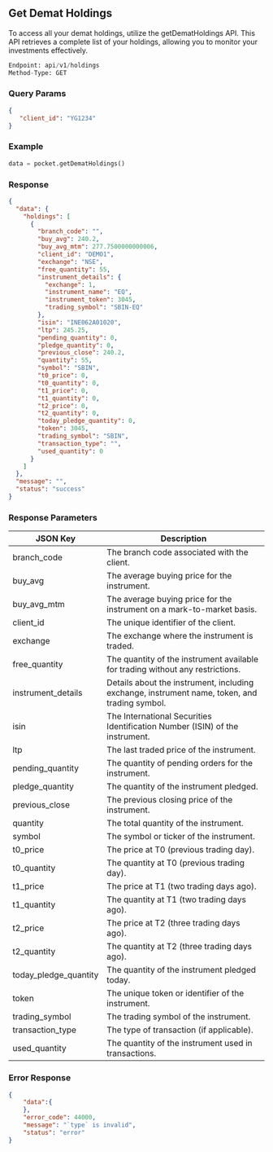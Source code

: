 ## Get Demat Holdings
To access all your demat holdings, utilize the getDematHoldings API. This API retrieves a complete list of your holdings, allowing you to monitor your investments effectively.

```python
Endpoint: api/v1/holdings
Method-Type: GET
```

### Query Params
```json
{
   "client_id": "YG1234"
}
```

### Example
```python
data = pocket.getDematHoldings()
```

### Response
```json
{
  "data": {
    "holdings": [
      {
        "branch_code": "",
        "buy_avg": 240.2,
        "buy_avg_mtm": 277.7500000000006,
        "client_id": "DEMO1",
        "exchange": "NSE",
        "free_quantity": 55,
        "instrument_details": {
          "exchange": 1,
          "instrument_name": "EQ",
          "instrument_token": 3045,
          "trading_symbol": "SBIN-EQ"
        },
        "isin": "INE062A01020",
        "ltp": 245.25,
        "pending_quantity": 0,
        "pledge_quantity": 0,
        "previous_close": 240.2,
        "quantity": 55,
        "symbol": "SBIN",
        "t0_price": 0,
        "t0_quantity": 0,
        "t1_price": 0,
        "t1_quantity": 0,
        "t2_price": 0,
        "t2_quantity": 0,
        "today_pledge_quantity": 0,
        "token": 3045,
        "trading_symbol": "SBIN",
        "transaction_type": "",
        "used_quantity": 0
      }
    ]
  },
  "message": "",
  "status": "success"
}
```

### Response Parameters

| JSON Key               | Description                                                                        |
|------------------------|------------------------------------------------------------------------------------|
| branch_code            | The branch code associated with the client.                                       |
| buy_avg                | The average buying price for the instrument.                                       |
| buy_avg_mtm            | The average buying price for the instrument on a mark-to-market basis.             |
| client_id              | The unique identifier of the client.                                               |
| exchange               | The exchange where the instrument is traded.                                       |
| free_quantity          | The quantity of the instrument available for trading without any restrictions.     |
| instrument_details     | Details about the instrument, including exchange, instrument name, token, and trading symbol. |
| isin                   | The International Securities Identification Number (ISIN) of the instrument.        |
| ltp                    | The last traded price of the instrument.                                           |
| pending_quantity       | The quantity of pending orders for the instrument.                                 |
| pledge_quantity        | The quantity of the instrument pledged.                                            |
| previous_close         | The previous closing price of the instrument.                                      |
| quantity               | The total quantity of the instrument.                                              |
| symbol                 | The symbol or ticker of the instrument.                                            |
| t0_price               | The price at T0 (previous trading day).                                           |
| t0_quantity            | The quantity at T0 (previous trading day).                                        |
| t1_price               | The price at T1 (two trading days ago).                                           |
| t1_quantity            | The quantity at T1 (two trading days ago).                                        |
| t2_price               | The price at T2 (three trading days ago).                                         |
| t2_quantity            | The quantity at T2 (three trading days ago).                                      |
| today_pledge_quantity  | The quantity of the instrument pledged today.                                     |
| token                  | The unique token or identifier of the instrument.                                  |
| trading_symbol         | The trading symbol of the instrument.                                              |
| transaction_type       | The type of transaction (if applicable).                                           |
| used_quantity          | The quantity of the instrument used in transactions.                               |





### Error Response
```json
{
    "data":{
    },
    "error_code": 44000,
    "message": "`type` is invalid",
    "status": "error"
}
```